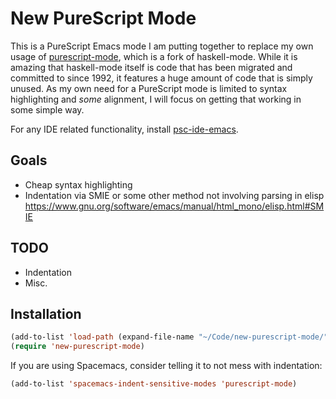 # New PureScript Mode

This is a PureScript Emacs mode I am putting together to replace my own usage of [purescript-mode](https://github.com/dysinger/purescript-mode), which is a fork of haskell-mode. While it is amazing that haskell-mode itself is code that has been migrated and committed to since 1992, it features a huge amount of code that is simply unused. As my own need for a PureScript mode is limited to syntax highlighting and *some* alignment, I will focus on getting that working in some simple way.

For any IDE related functionality, install [psc-ide-emacs](https://github.com/epost/psc-ide-emacs).

## Goals

* Cheap syntax highlighting
* Indentation via SMIE or some other method not involving parsing in elisp <https://www.gnu.org/software/emacs/manual/html_mono/elisp.html#SMIE>

## TODO

* Indentation
* Misc.

## Installation

```lisp
(add-to-list 'load-path (expand-file-name "~/Code/new-purescript-mode/"))
(require 'new-purescript-mode)
```

If you are using Spacemacs, consider telling it to not mess with indentation:

```lisp
(add-to-list 'spacemacs-indent-sensitive-modes 'purescript-mode)
```
